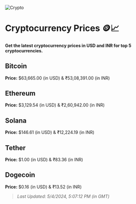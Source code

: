 
![Crypto](https://www.techguide.com.au/wp-content/uploads/2020/11/crypto3.jpeg)

# Cryptocurrency Prices 🪙📈

#### Get the latest cryptocurrency prices in USD and INR for top 5 cryptocurrencies.

## Bitcoin

**Price:** $63,665.00 (in USD) & ₹53,08,391.00 (in INR)

## Ethereum

**Price:** $3,129.54 (in USD) & ₹2,60,942.00 (in INR)

## Solana

**Price:** $146.61 (in USD) & ₹12,224.19 (in INR)

## Tether

**Price:** $1.00 (in USD) & ₹83.36 (in INR)

## Dogecoin

**Price:** $0.16 (in USD) & ₹13.52 (in INR)

> _Last Updated: 5/4/2024, 5:07:12 PM (in GMT)_

